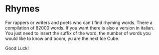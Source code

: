 # Rhymes
For rappers or writers and poets who can't find rhyming words. There a compilation of 82000 words. If you want there is also a version in italian.
You just need to insert the suffix of the word, the number of words you would like to know and boom, yu are the next Ice Cube.

Good Luck!
